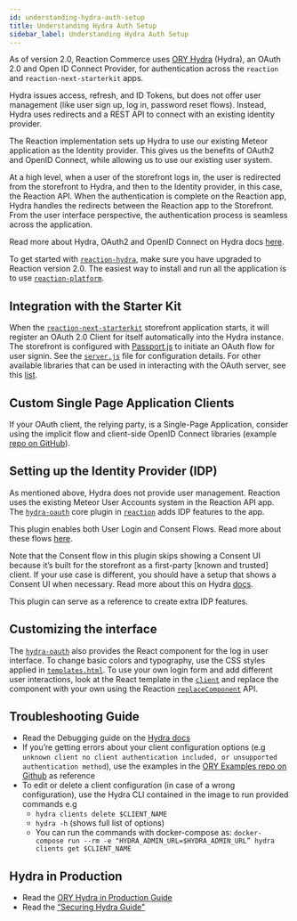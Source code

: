 ```yaml
---
id: understanding-hydra-auth-setup
title: Understanding Hydra Auth Setup
sidebar_label: Understanding Hydra Auth Setup
---
```


As of version 2.0, Reaction Commerce uses [ORY Hydra](https://github.com/ory/hydra) (Hydra), an OAuth 2.0 and Open ID Connect Provider, for authentication across the `reaction` and `reaction-next-starterkit` apps.

Hydra issues access, refresh, and ID Tokens, but does not offer user management (like user sign up, log in, password reset flows). Instead, Hydra uses redirects and a REST API to connect with an existing identity provider.

The Reaction implementation sets up Hydra to use our existing Meteor application as the Identity provider. This gives us the benefits of OAuth2 and OpenID Connect, while allowing us to use our existing user system.

At a high level, when a user of the storefront logs in, the user is redirected from the storefront to Hydra, and then to the Identity provider, in this case, the Reaction API. When the authentication is complete on the Reaction app, Hydra handles the redirects between the Reaction app to the Storefront. From the user interface perspective, the authentication process is seamless across the application.

Read more about Hydra, OAuth2 and OpenID Connect on Hydra docs [here](https://www.ory.sh/docs/guides/master/hydra/).

To get started with [`reaction-hydra`](https://github.com/reactioncommerce/reaction-hydra), make sure you have upgraded to Reaction version 2.0. The easiest way to install and run all the application is to use [`reaction-platform`](https://github.com/reactioncommerce/reaction-platform).

## Integration with the Starter Kit

When the [`reaction-next-starterkit`](https://github.com/reactioncommerce/reaction-next-starterkit) storefront application starts, it will register an OAuth 2.0 Client for itself automatically into the Hydra instance. The storefront is configured with [Passport.js](http://www.passportjs.org/) to initiate an OAuth flow for user signin. See the [`server.js`](https://github.com/reactioncommerce/reaction-next-starterkit/blob/v0.1.0/src/server.js) file for configuration details. For other available libraries that can be used in interacting with the OAuth server, see this [list](https://www.ory.sh/docs/guides/master/hydra/6-how-to/2-architecture#interacting-with-oauth-20).

## Custom Single Page Application Clients

If your OAuth client, the relying party, is a Single-Page Application, consider using the implicit flow and client-side OpenID Connect libraries (example [repo on GitHub](https://github.com/IdentityModel/oidc-client-js)).

## Setting up the Identity Provider (IDP)

As mentioned above, Hydra does not provide user management. Reaction uses the existing Meteor User Accounts system in the Reaction API app. The [`hydra-oauth`](https://github.com/reactioncommerce/reaction/tree/v2.0.0-rc.3/imports/plugins/core/hydra-oauth) core plugin in [`reaction`](https://github.com/reactioncommerce/reaction/) adds IDP features to the app.

This plugin enables both User Login and Consent Flows. Read more about these flows [here](https://www.ory.sh/docs/guides/master/hydra/3-overview/1-oauth2#implementing-a-login--consent-provider).

Note that the Consent flow in this plugin skips showing a Consent UI because it’s built for the storefront as a first-party [known and trusted] client. If your use case is different, you should have a setup that shows a Consent UI when necessary. Read more about this on Hydra [docs](https://www.ory.sh/docs/guides/master/hydra/3-overview/1-oauth2#user-consent).

This plugin can serve as a reference to create extra IDP features.

## Customizing the interface

The [`hydra-oauth`](https://github.com/reactioncommerce/reaction/tree/v2.0.0-rc.3/imports/plugins/core/hydra-oauth) also provides the React component for the log in user interface. To change basic colors and typography, use the CSS styles applied in [`templates.html`](https://github.com/reactioncommerce/reaction/blob/v2.0.0-rc.3/imports/plugins/core/hydra-oauth/client/templates.html). To use your own login form and add different user interactions, look at the React template in the [`client`](https://github.com/reactioncommerce/reaction/tree/v2.0.0-rc.3/imports/plugins/core/hydra-oauth/client) and replace the component with your own using the Reaction [`replaceComponent`](./components-api#replacing-components) API.

## Troubleshooting Guide

* Read the Debugging guide on the [Hydra docs](https://www.ory.sh/docs/guides/master/hydra/6-how-to/4-debug)
* If you’re getting errors about your client configuration options (e.g `unknown client no client authentication included, or unsupported authentication method`), use the examples in the [ORY Examples repo on Github](https://github.com/ory/examples/tree/master/full-stack/config/hydra/clients) as reference
* To edit or delete a client configuration (in case of a wrong configuration), use the Hydra CLI contained in the image to run provided commands e.g
    * `hydra clients delete $CLIENT_NAME`
    * `hydra -h` (shows full list of options)
    * You can run the commands with docker-compose as: `docker-compose run --rm -e "HYDRA_ADMIN_URL=$HYDRA_ADMIN_URL” hydra clients get $CLIENT_NAME`

## Hydra in Production
* Read the [ORY Hydra in Production Guide](https://www.ory.sh/docs/guides/master/hydra/6-how-to/1-production)
* Read the [“Securing Hydra Guide"](https://www.ory.sh/docs/guides/master/hydra/2-environment/1-securing-ory-hydra)

